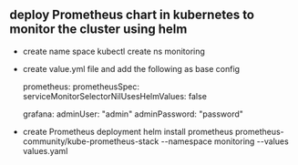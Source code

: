 ## deploy Prometheus chart in kubernetes to monitor the cluster using helm 
- create name space 
    kubectl create ns monitoring
- create value.yml file and add the following as base config

    prometheus:
    prometheusSpec:
        serviceMonitorSelectorNilUsesHelmValues: false

    grafana:
    adminUser: "admin"
    adminPassword: "password"

- create Prometheus deployment 
    helm install prometheus prometheus-community/kube-prometheus-stack --namespace monitoring --values values.yaml